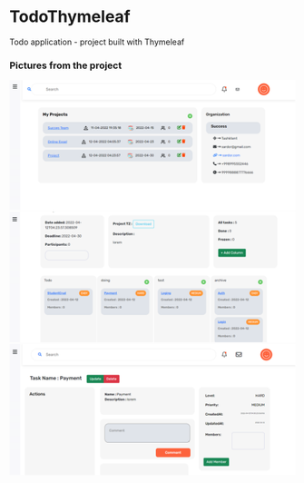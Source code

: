 # TodoThymeleaf
Todo application - project built with Thymeleaf

### Pictures from the project
<img src="src/main/resources/static/imges/project.png">
<img src="src/main/resources/static/imges/task.png">
<img src="src/main/resources/static/imges/taskinfo.png">
